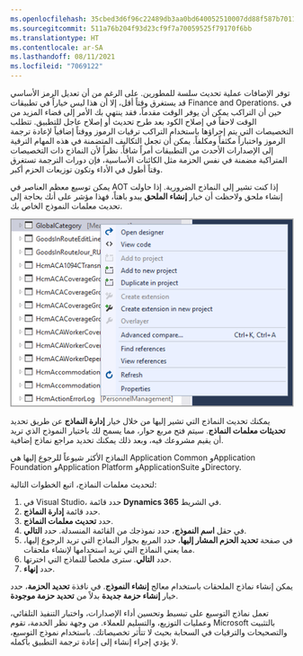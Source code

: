 ```yaml
---
ms.openlocfilehash: 35cbed3d6f96c22489db3aa0bd640052510007dd88f587b701109f0d8d70916f
ms.sourcegitcommit: 511a76b204f93d23cf9f7a70059525f79170f6bb
ms.translationtype: HT
ms.contentlocale: ar-SA
ms.lasthandoff: 08/11/2021
ms.locfileid: "7069122"
---
```

توفر الإضافات عملية تحديث سلسة للمطورين. على الرغم من أن تعديل الرمز الأساسي قد يستغرق وقتاً أقل، إلا أن هذا ليس خياراً في تطبيقات Finance and Operations. في حين أن التراكب يمكن أن يوفر الوقت مقدماً، فقد ينتهي بك الأمر إلى قضاء المزيد من الوقت لاحقاً في إصلاح الكود بعد طرح تحديث أو إصلاح عاجل للتطبيق. تتطلب التخصيصات التي يتم إجراؤها باستخدام التراكب ترقيات الرموز ووقتاً إضافياً لإعادة ترجمة الرموز واختباراً مكثفاً ومكلفاً. يمكن أن تجعل التكاليف المتضمنة في هذه المهام الترقية إلى الإصدارات الأحدث من التطبيقات أمراً شاقاً. نظراً لأن النماذج ذات التخصيصات المتراكبة مضمنة في نفس الحزمة مثل الكائنات الأساسية، فإن دورات الترجمة تستغرق وقتاً أطول في الأداء وتكون توزيعات الحزم أكبر.

يمكن توسيع معظم العناصر في AOT إذا كنت تشير إلى النماذج الضرورية. إذا حاولت إنشاء ملحق ولاحظت أن خيار **إنشاء الملحق** يبدو باهتاً، فهذا مؤشر على أنك بحاجة إلى تحديث معلمات النموذج الخاص بك.

[![الرسم الذي يظهر خيار إنشاء الملحق غير متاح.](../media/create-new-extension.png)](../media/create-new-extension.png#lightbox)


يمكنك تحديث النماذج التي تشير إليها من خلال خيار **إدارة النماذج** عن طريق تحديد **تحديثات معلمات النماذج**. سيتم فتح مربع حوار، مما يسمح لك باختيار النموذج الذي تريد أن يقيم مشروعك فيه، وبعد ذلك يمكنك تحديد مراجع نماذج إضافية.

النماذج الأكثر شيوعاً للرجوع إليها هي Application Common وApplication Foundation وApplication Platform وApplicationSuite وDirectory.

لتحديث معلمات النماذج، اتبع الخطوات التالية:

1.  في Visual Studio، حدد قائمة **Dynamics 365** في الشريط.
2.  حدد قائمة **إدارة النماذج**.
3.  حدد **تحديث معلمات النماذج**.
4.  في حقل **اسم النموذج**، حدد نموذجك من القائمة المنسدلة. حدد **التالي**.
5.  في صفحة **تحديد الحزم المشار إليها**، حدد المربع بجوار النماذج التي تريد الرجوع إليها، مما يعني النماذج التي تريد استخدامها لإنشاء ملحقات.
6.  حدد **التالي**. سترى ملخصاً للنماذج التي اخترتها.
7.  حدد **إنهاء**.

يمكن إنشاء نماذج الملحقات باستخدام معالج **إنشاء النموذج**. في نافذة **تحديد الحزمة**، حدد خيار **إنشاء حزمة جديدة** بدلاً من **تحديد حزمة موجودة**.

تعمل نماذج التوسيع على تبسيط وتحسين أداء الإصدارات، واختبار التنفيذ التلقائي، وعمليات التوزيع، والتسليم للعملاء. من وجهة نظر الخدمة، تقوم Microsoft بالتثبيت والتصحيحات والترقيات في السحابة بحيث لا تتأثر تخصيصاتك. باستخدام نموذج التوسيع، لا يؤدي إجراء إنشاء إلى إعادة ترجمة التطبيق بأكمله.
